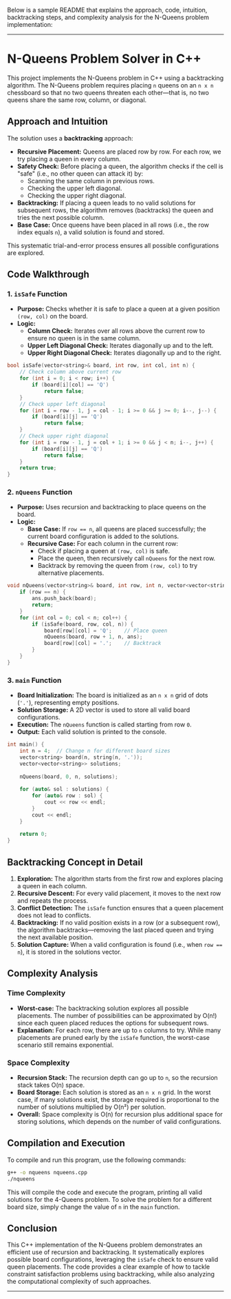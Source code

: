 Below is a sample README that explains the approach, code, intuition, backtracking steps, and complexity analysis for the N-Queens problem implementation:

---

# N-Queens Problem Solver in C++

This project implements the N-Queens problem in C++ using a backtracking algorithm. The N-Queens problem requires placing `n` queens on an `n x n` chessboard so that no two queens threaten each other—that is, no two queens share the same row, column, or diagonal.

## Approach and Intuition

The solution uses a **backtracking** approach:
- **Recursive Placement:** Queens are placed row by row. For each row, we try placing a queen in every column.
- **Safety Check:** Before placing a queen, the algorithm checks if the cell is "safe" (i.e., no other queen can attack it) by:
  - Scanning the same column in previous rows.
  - Checking the upper left diagonal.
  - Checking the upper right diagonal.
- **Backtracking:** If placing a queen leads to no valid solutions for subsequent rows, the algorithm removes (backtracks) the queen and tries the next possible column.
- **Base Case:** Once queens have been placed in all rows (i.e., the row index equals `n`), a valid solution is found and stored.

This systematic trial-and-error process ensures all possible configurations are explored.

## Code Walkthrough

### 1. `isSafe` Function

- **Purpose:** Checks whether it is safe to place a queen at a given position `(row, col)` on the board.
- **Logic:**
  - **Column Check:** Iterates over all rows above the current row to ensure no queen is in the same column.
  - **Upper Left Diagonal Check:** Iterates diagonally up and to the left.
  - **Upper Right Diagonal Check:** Iterates diagonally up and to the right.

```cpp
bool isSafe(vector<string>& board, int row, int col, int n) {
    // Check column above current row
    for (int i = 0; i < row; i++) {
        if (board[i][col] == 'Q')
            return false;
    }
    // Check upper left diagonal
    for (int i = row - 1, j = col - 1; i >= 0 && j >= 0; i--, j--) {
        if (board[i][j] == 'Q')
            return false;
    }
    // Check upper right diagonal
    for (int i = row - 1, j = col + 1; i >= 0 && j < n; i--, j++) {
        if (board[i][j] == 'Q')
            return false;
    }
    return true;
}
```

### 2. `nQueens` Function

- **Purpose:** Uses recursion and backtracking to place queens on the board.
- **Logic:**
  - **Base Case:** If `row == n`, all queens are placed successfully; the current board configuration is added to the solutions.
  - **Recursive Case:** For each column in the current row:
    - Check if placing a queen at `(row, col)` is safe.
    - Place the queen, then recursively call `nQueens` for the next row.
    - Backtrack by removing the queen from `(row, col)` to try alternative placements.

```cpp
void nQueens(vector<string>& board, int row, int n, vector<vector<string>>& ans) {
    if (row == n) {
        ans.push_back(board);
        return;
    }
    for (int col = 0; col < n; col++) {
        if (isSafe(board, row, col, n)) {
            board[row][col] = 'Q';    // Place queen
            nQueens(board, row + 1, n, ans);
            board[row][col] = '.';    // Backtrack
        }
    }
}
```

### 3. `main` Function

- **Board Initialization:** The board is initialized as an `n x n` grid of dots (`'.'`), representing empty positions.
- **Solution Storage:** A 2D vector is used to store all valid board configurations.
- **Execution:** The `nQueens` function is called starting from row `0`.
- **Output:** Each valid solution is printed to the console.

```cpp
int main() {
    int n = 4;  // Change n for different board sizes
    vector<string> board(n, string(n, '.'));
    vector<vector<string>> solutions;
    
    nQueens(board, 0, n, solutions);
  
    for (auto& sol : solutions) {
        for (auto& row : sol) {
            cout << row << endl;
        }
        cout << endl;
    }
    
    return 0;
}
```

## Backtracking Concept in Detail

1. **Exploration:** The algorithm starts from the first row and explores placing a queen in each column.
2. **Recursive Descent:** For every valid placement, it moves to the next row and repeats the process.
3. **Conflict Detection:** The `isSafe` function ensures that a queen placement does not lead to conflicts.
4. **Backtracking:** If no valid position exists in a row (or a subsequent row), the algorithm backtracks—removing the last placed queen and trying the next available position.
5. **Solution Capture:** When a valid configuration is found (i.e., when `row == n`), it is stored in the solutions vector.

## Complexity Analysis

### Time Complexity
- **Worst-case:** The backtracking solution explores all possible placements. The number of possibilities can be approximated by O(n!) since each queen placed reduces the options for subsequent rows.
- **Explanation:** For each row, there are up to `n` columns to try. While many placements are pruned early by the `isSafe` function, the worst-case scenario still remains exponential.

### Space Complexity
- **Recursion Stack:** The recursion depth can go up to `n`, so the recursion stack takes O(n) space.
- **Board Storage:** Each solution is stored as an `n x n` grid. In the worst case, if many solutions exist, the storage required is proportional to the number of solutions multiplied by O(n²) per solution.
- **Overall:** Space complexity is O(n) for recursion plus additional space for storing solutions, which depends on the number of valid configurations.

## Compilation and Execution

To compile and run this program, use the following commands:

```bash
g++ -o nqueens nqueens.cpp
./nqueens
```

This will compile the code and execute the program, printing all valid solutions for the 4-Queens problem. To solve the problem for a different board size, simply change the value of `n` in the `main` function.

## Conclusion

This C++ implementation of the N-Queens problem demonstrates an efficient use of recursion and backtracking. It systematically explores possible board configurations, leveraging the `isSafe` check to ensure valid queen placements. The code provides a clear example of how to tackle constraint satisfaction problems using backtracking, while also analyzing the computational complexity of such approaches.

---